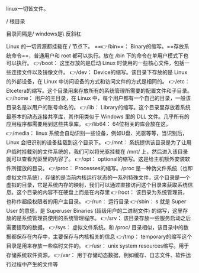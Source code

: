 linux一切皆文件。

/   根目录

目录间隔是/     windows是\  反斜杠



Linux 的一切资源都挂载在 / 节点下。
==👉/bin==： Binary的缩写。==存放系统命令==，普通用户和 root 都可以执行。放在 /bin 下的命令在单用户模式下也可以执行。
👉/boot： 这里存放的是启动 Linux 时使用的一些核心文件，包括一些连接文件以及镜像文件。
👉/dev： Device的缩写。该目录下存放的是 Linux 的外部设备，在 Linux 中访问设备的方式和访问文件的方式是相同的。
👉/etc： Etcetera的缩写。这个目录用来存放所有的系统管理所需要的配置文件和子目录。
👉/home： 用户的主目录，在 Linux 中，每个用户都有一个自己的目录，一般该目录名是以用户的账号命名的。
👉/lib： Library的缩写。这个目录里存放着系统最基本的动态连接共享库，其作用类似于 Windows 里的 DLL 文件。几乎所有的应用程序都需要用到这些共享库。
👉/lib64： 64位相关的库会放在这。
👉/media： linux 系统会自动识别一些设备，例如U盘、光驱等等，当识别后，Linux 会把识别的设备挂载到这个目录下。
👉/mnt： 系统提供该目录是为了让用户临时挂载别的文件系统的，我们可以将光驱挂载在 /mnt/ 上，然后进入该目录就可以查看光驱里的内容了。
👉/opt： optional的缩写。这是给主机额外安装软件所摆放的目录。
👉/proc： Processes的缩写。/proc 是一种伪文件系统（也即虚拟文件系统），存储的是当前内核运行状态的一系列特殊文件，这个目录是一个虚拟的目录，它是系统内存的映射，我们可以通过直接访问这个目录来获取系统信息。这个目录的内容不在硬盘上而是在内存里
👉/root： 该目录为系统管理员，也称作超级权限者的用户主目录。
👉/run： 运行目录
👉/sbin： s 就是 Super User 的意思，是 Superuser Binaries (超级用户的二进制文件) 的缩写，这里存放的是系统管理员使用的系统管理程序。
👉/srv： 该目录存放一些服务启动之后需要提取的数据。
👉/sys： 虚拟文件系统。和 /proc/ 目录相似，该目录中的数据都保存在内存中，主要保存与内核相关的信息
👉/tmp： temporary的缩写这个目录是用来存放一些临时文件的。
👉/usr： unix system resources缩写。用于存储系统软件资源。
👉/var： 用于存储动态数据，例如缓存、日志文件、软件运行过程中产生的文件等